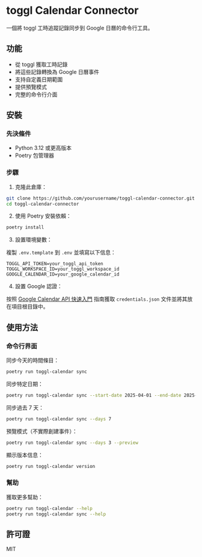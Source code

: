 # toggl Calendar Connector

一個將 toggl 工時追蹤記錄同步到 Google 日曆的命令行工具。

## 功能

- 從 toggl 獲取工時記錄
- 將這些記錄轉換為 Google 日曆事件
- 支持自定義日期範圍
- 提供預覽模式
- 完整的命令行介面

## 安裝

### 先決條件

- Python 3.12 或更高版本
- Poetry 包管理器

### 步驟

1. 克隆此倉庫：

```bash
git clone https://github.com/yourusername/toggl-calendar-connector.git
cd toggl-calendar-connector
```

2. 使用 Poetry 安裝依賴：

```bash
poetry install
```

3. 設置環境變數：

複製 `.env.template` 到 `.env` 並填寫以下信息：

```
TOGGL_API_TOKEN=your_toggl_api_token
TOGGL_WORKSPACE_ID=your_toggl_workspace_id
GOOGLE_CALENDAR_ID=your_google_calendar_id
```

4. 設置 Google 認證：

按照 [Google Calendar API 快速入門](https://developers.google.com/calendar/quickstart/python) 指南獲取 `credentials.json` 文件並將其放在項目根目錄中。

## 使用方法

### 命令行界面

同步今天的時間條目：

```bash
poetry run toggl-calendar sync
```

同步特定日期：

```bash
poetry run toggl-calendar sync --start-date 2025-04-01 --end-date 2025-04-07
```

同步過去 7 天：

```bash
poetry run toggl-calendar sync --days 7
```

預覽模式（不實際創建事件）：

```bash
poetry run toggl-calendar sync --days 3 --preview
```

顯示版本信息：

```bash
poetry run toggl-calendar version
```

### 幫助

獲取更多幫助：

```bash
poetry run toggl-calendar --help
poetry run toggl-calendar sync --help
```

## 許可證

MIT
